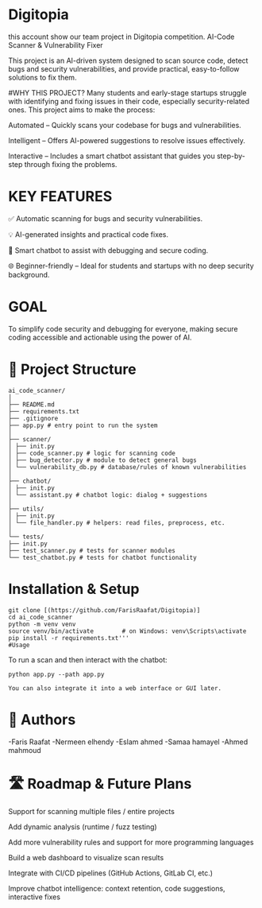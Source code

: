 # Digitopia
this account show our team project in Digitopia competition. AI-Code Scanner & Vulnerability Fixer

This project is an AI-driven system designed to scan source code, detect bugs and security vulnerabilities, and provide practical, easy-to-follow solutions to fix them.

#WHY THIS PROJECT?
Many students and early-stage startups struggle with identifying and fixing issues in their code, especially security-related ones. This project aims to make the process:

Automated – Quickly scans your codebase for bugs and vulnerabilities.

Intelligent – Offers AI-powered suggestions to resolve issues effectively.

Interactive – Includes a smart chatbot assistant that guides you step-by-step through fixing the problems.

# KEY FEATURES
✅ Automatic scanning for bugs and security vulnerabilities.

💡 AI-generated insights and practical code fixes.

💬 Smart chatbot to assist with debugging and secure coding.

🌐 Beginner-friendly – Ideal for students and startups with no deep security background.

# GOAL
To simplify code security and debugging for everyone, making secure coding accessible and actionable using the power of AI.

# 📁 Project Structure
```
ai_code_scanner/
│
├── README.md
├── requirements.txt
├── .gitignore
├── app.py # entry point to run the system
│
├── scanner/
│ ├── init.py
│ ├── code_scanner.py # logic for scanning code
│ ├── bug_detector.py # module to detect general bugs
│ └── vulnerability_db.py # database/rules of known vulnerabilities
│
├── chatbot/
│ ├── init.py
│ └── assistant.py # chatbot logic: dialog + suggestions
│
├── utils/
│ ├── init.py
│ └── file_handler.py # helpers: read files, preprocess, etc.
│
└── tests/
├── init.py
├── test_scanner.py # tests for scanner modules
└── test_chatbot.py # tests for chatbot functionality
```
# Installation & Setup
```
git clone [(https://github.com/FarisRaafat/Digitopia)]
cd ai_code_scanner
python -m venv venv
source venv/bin/activate        # on Windows: venv\Scripts\activate
pip install -r requirements.txt'''
#Usage
```
To run a scan and then interact with the chatbot:
```
python app.py --path app.py

You can also integrate it into a web interface or GUI later.
```
# 👥 Authors
-Faris Raafat
-Nermeen elhendy
-Eslam ahmed
-Samaa hamayel
-Ahmed mahmoud

# 🛣️ Roadmap & Future Plans
Support for scanning multiple files / entire projects

Add dynamic analysis (runtime / fuzz testing)

Add more vulnerability rules and support for more programming languages

Build a web dashboard to visualize scan results

Integrate with CI/CD pipelines (GitHub Actions, GitLab CI, etc.)

Improve chatbot intelligence: context retention, code suggestions, interactive fixes





